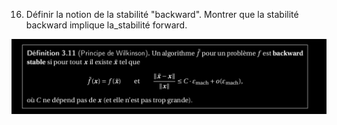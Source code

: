 16. Définir la notion de la stabilité "backward". Montrer que la stabilité backward implique la_stabilité forward.

![bakward_stable](../images/bakward_stable.png)
